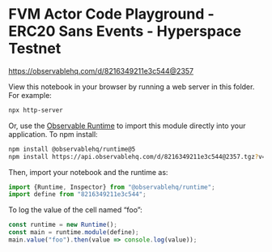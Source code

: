 # FVM Actor Code Playground - ERC20 Sans Events - Hyperspace Testnet

https://observablehq.com/d/8216349211e3c544@2357

View this notebook in your browser by running a web server in this folder. For
example:

~~~sh
npx http-server
~~~

Or, use the [Observable Runtime](https://github.com/observablehq/runtime) to
import this module directly into your application. To npm install:

~~~sh
npm install @observablehq/runtime@5
npm install https://api.observablehq.com/d/8216349211e3c544@2357.tgz?v=3
~~~

Then, import your notebook and the runtime as:

~~~js
import {Runtime, Inspector} from "@observablehq/runtime";
import define from "8216349211e3c544";
~~~

To log the value of the cell named “foo”:

~~~js
const runtime = new Runtime();
const main = runtime.module(define);
main.value("foo").then(value => console.log(value));
~~~
